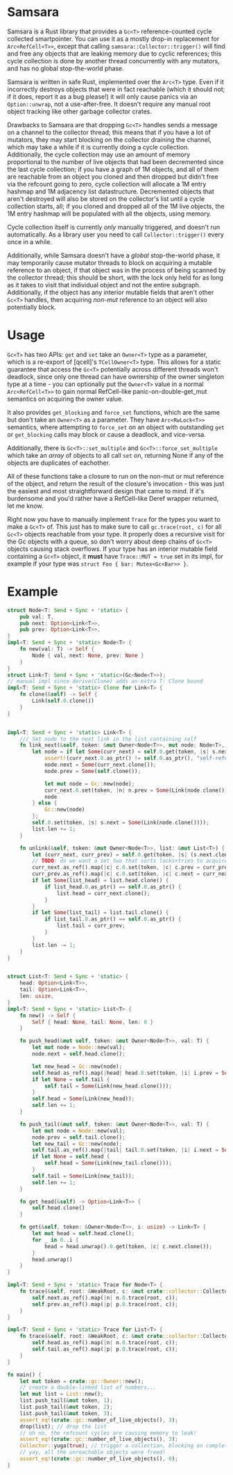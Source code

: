 # Samsara

Samsara is a Rust library that provides a `Gc<T>` reference-counted cycle collected smartpointer. You can use it as a mostly drop-in replacement for `Arc<RefCell<T>>`, except that calling `samsara::Collector::trigger()` will find and free any objects that are leaking memory due to cyclic references; this cycle collection is done by another thread concurrently with any mutators, and has no global stop-the-world phase.

Samsara is written in safe Rust, implemented over the `Arc<T>` type. Even if it incorrectly destroys objects that were in fact reachable (which it should not; if it does, report it as a bug please!) it will only cause panics via an `Option::unwrap`, not a use-after-free. It doesn't require any manual root object tracking like other garbage collector crates.

Drawbacks to Samsara are that dropping `Gc<T>` handles sends a message on a channel to the collector thread; this means that if you have a lot of mutators, they may start blocking on the collector draining the channel, which may take a while if it is currently doing a cycle collection. Additionally, the cycle collection may use an amount of memory proportional to the number of live objects that had been decremented since the last cycle collection; if you have a graph of 1M objects, and all of them are reachable from an object you cloned and then dropped but didn't free via the refcount going to zero, cycle collection will allocate a 1M entry hashmap and 1M adjacency list datastructure. Decremented objects that aren't destroyed will also be stored on the collector's list until a cycle collection starts, all; if you cloned and dropped all of the 1M live objects, the 1M entry hashmap will be populated with all the objects, using memory.

Cycle collection itself is currently *only* manually triggered, and doesn't run automatically. As a library user you need to call `Collector::trigger()` every once in a while.

Additionally, while Samsara doesn't have a *global* stop-the-world phase, it may temporarily cause mutator threads to block on acquiring a mutable reference to an object, if that object was in the process of being scanned by the collector thread; this should be short, with the lock only held for as long as it takes to visit that individual object and not the entire subgraph. Additionally, if the object has any interior mutable fields that aren't other `Gc<T>` handles, then acquiring *non-mut* reference to an object will also potentially block.

# Usage
`Gc<T>` has two APIs: `get` and `set` take an `Owner<T>` type as a parameter, which is a re-export of [qcell]'s `TCellOwner<T>` type. This allows for a static guarantee that access the `Gc<T>` potentially across different threads won't deadlock, since only one thread can have ownership of the owner singleton type at a time - you can optionally put the `Owner<T>` value in a normal `Arc<RefCell<T>>` to gain normal RefCell-like panic-on-double-get_mut semantics on acquiring the owner value.

It also provides `get_blocking` and `force_set` functions, which are the same but don't take an `Owner<T>` as a parameter. They have `Arc<RwLock<T>>` semantics, where attempting to `force_set` on an object with outstanding `get` or `get_blocking` calls may block or cause a deadlock, and vice-versa.

Additionally, there is `Gc<T>::set_multiple` and `Gc<T>::force_set_multiple` which take an *array* of objects to all call `set` on, returning None if any of the objects are duplicates of eachother.

All of these functions take a closure to run on the non-mut or mut reference of the object, and return the result of the closure's invocation - this was just the easiest and most straightforward design that came to mind. If it's burdensome and you'd rather have a RefCell-like Deref wrapper returned, let me know.

Right now you have to manually implement `Trace` for the types you want to make a `Gc<T>` of. This just has to make sure to call `gc.trace(root, c)` for all `Gc<T>` objects reachable from your type. It properly does a recursive visit for the Gc objects with a queue, so don't worry about deep chains of `Gc<T>` objects causing stack overflows. If your type has an interior mutable field containing a `Gc<T>` object, it **must**  have `Trace::MUT = true` set in its impl, for example if your type was `struct Foo { bar: Mutex<Gc<Bar>> }`.

# Example
```rust
struct Node<T: Send + Sync + 'static> {
    pub val: T,
    pub next: Option<Link<T>>,
    pub prev: Option<Link<T>>,
}
impl<T: Send + Sync + 'static> Node<T> {
    fn new(val: T) -> Self {
        Node { val, next: None, prev: None }
    }
}
struct Link<T: Send + Sync + 'static>(Gc<Node<T>>);
// manual impl since derive(Clone) adds an extra T: Clone bound
impl<T: Send + Sync + 'static> Clone for Link<T> {
    fn clone(&self) -> Self {
        Link(self.0.clone())
    }
}


impl<T: Send + Sync + 'static> Link<T> {
    /// Set node to the next link in the list containing self
    fn link_next(&self, token: &mut Owner<Node<T>>, mut node: Node<T>, list: &mut List<T>) {
        let node = if let Some(curr_next) = self.0.get(token, |s| s.next.clone() ) {
            assert!(curr_next.0.as_ptr() != self.0.as_ptr(), "self-reference");
            node.next = Some(curr_next.clone());
            node.prev = Some(self.clone());

            let mut node = Gc::new(node);
            curr_next.0.set(token, |n| n.prev = Some(Link(node.clone())) );
            node
        } else {
            Gc::new(node)
        };
        self.0.set(token, |s| s.next = Some(Link(node.clone())));
        list.len += 1;
    }

    fn unlink(&self, token: &mut Owner<Node<T>>, list: &mut List<T>) {
        let (curr_next, curr_prev) = self.0.get(token, |s| (s.next.clone(), s.prev.clone()) );
        // TODO: do we want a set_two that sorts locks+tries to acquire both, for coherency?
        curr_next.as_ref().map(|c| c.0.set(token, |c| c.prev = curr_prev.clone()));
        curr_prev.as_ref().map(|c| c.0.set(token, |c| c.next = curr_next.clone()));
        if let Some(list_head) = list.head.clone() {
            if list_head.0.as_ptr() == self.0.as_ptr() {
                list.head = curr_next.clone();
            }
        }
        if let Some(list_tail) = list.tail.clone() {
            if list_tail.0.as_ptr() == self.0.as_ptr() {
                list.tail = curr_prev;
            }
        }
        list.len -= 1;
    }
}


struct List<T: Send + Sync + 'static> {
    head: Option<Link<T>>,
    tail: Option<Link<T>>,
    len: usize,
}
impl<T: Send + Sync + 'static> List<T> {
    fn new() -> Self {
        Self { head: None, tail: None, len: 0 }
    }

    fn push_head(&mut self, token: &mut Owner<Node<T>>, val: T) {
        let mut node = Node::new(val);
        node.next = self.head.clone();

        let new_head = Gc::new(node);
        self.head.as_ref().map(|head| head.0.set(token, |i| i.prev = Some(Link(new_head.clone())) ));
        if let None = self.tail {
            self.tail = Some(Link(new_head.clone()));
        }
        self.head = Some(Link(new_head));
        self.len += 1;
    }

    fn push_tail(&mut self, token: &mut Owner<Node<T>>, val: T) {
        let mut node = Node::new(val);
        node.prev = self.tail.clone();
        let new_tail = Gc::new(node);
        self.tail.as_ref().map(|tail| tail.0.set(token, |i| i.next = Some(Link(new_tail.clone())) ));
        if let None = self.head {
            self.head = Some(Link(new_tail.clone()));
        }
        self.tail = Some(Link(new_tail));
        self.len += 1;
    }

    fn get_head(&self) -> Option<Link<T>> {
        self.head.clone()
    }

    fn get(&self, token: &Owner<Node<T>>, i: usize) -> Link<T> {
        let mut head = self.head.clone();
        for _ in 0..i {
            head = head.unwrap().0.get(token, |c| c.next.clone());
        }
        head.unwrap()
    }
}

impl<T: Send + Sync + 'static> Trace for Node<T> {
    fn trace(&self, root: &WeakRoot, c: &mut crate::collector::Collector) {
        self.next.as_ref().map(|n| n.0.trace(root, c));
        self.prev.as_ref().map(|p| p.0.trace(root, c));
    }
}

impl<T: Send + Sync + 'static> Trace for List<T> {
    fn trace(&self, root: &WeakRoot, c: &mut crate::collector::Collector) {
        self.head.as_ref().map(|n| n.0.trace(root, c));
        self.tail.as_ref().map(|p| p.0.trace(root, c));
    }
}

fn main() {
    let mut token = crate::gc::Owner::new();
    // create a double-linked list of numbers...
    let mut list = List::new();
    list.push_tail(&mut token, 1);
    list.push_tail(&mut token, 2);
    list.push_tail(&mut token, 3);
    assert_eq!(crate::gc::number_of_live_objects(), 3);
    drop(list); // drop the list
    // oh no, the refcount cycles are causing memory to leak!
    assert_eq!(crate::gc::number_of_live_objects(), 3);
    Collector::yuga(true); // trigger a collection, blocking on completion
    // yay, all the unreachable objects were freed!
    assert_eq!(crate::gc::number_of_live_objects(), 0);
}
```
